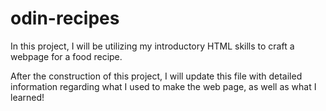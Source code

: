 # odin-recipes

<!-- 03/25/24 -->
In this project, I will be utilizing my introductory HTML skills to craft a webpage for a food recipe. 

After the construction of this project, I will update this file with detailed information regarding what I used to make the web page, as well as what I learned!
<!--  -->